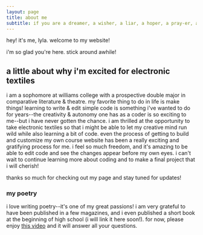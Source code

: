 ```yaml
---
layout: page
title: about me
subtitle: if you are a dreamer, a wisher, a liar, a hoper, a pray-er, a magic-bean-buyer, if you're a pretender, come sit by my fire...
---
```


hey! it's me, lyla. welcome to my website!

i'm so glad you're here. stick around awhile!

## a little about why i'm excited for electronic textiles

i am a sophomore at williams college with a prospective double major in comparative literature & theatre. my favorite thing to do in life is make things! learning to write & edit simple code is something i've wanted to do for years--the creativity & autonomy one has as a coder is so exciting to me--but i have never gotten the chance. i am thrilled at the opportunity to take electronic textiles so that i might be able to let my creative mind run wild while also learning a bit of code.
even the process of getting to build and customize my own course website has been a really exciting and gratifying process for me. i feel so much freedom, and it's amazing to be able to edit code and see the changes appear before my own eyes. i can't wait to continue learning more about coding and to make a final project that i will cherish!

thanks so much for checking out my page and stay tuned for updates!


### my poetry

i love writing poetry--it's one of my great passions! i am very grateful to have been published in a few magazines, and i even published a short book at the beginning of high school (i will link it here soon!). for now, please enjoy [this video](https://youtu.be/qFfnlYbFEiE?si=sKoEF9oBQQ-f7f6T) and it will answer all your questions.
